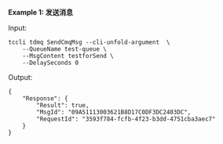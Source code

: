 **Example 1: 发送消息**



Input: 

```
tccli tdmq SendCmqMsg --cli-unfold-argument  \
    --QueueName test-queue \
    --MsgContent testforSend \
    --DelaySeconds 0
```

Output: 
```
{
    "Response": {
        "Result": true,
        "MsgId": "09A51113003621B8D17C0DF3DC2403DC",
        "RequestId": "3593f784-fcfb-4f23-b3dd-4751cba3aec7"
    }
}
```

